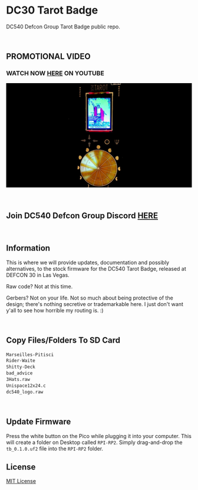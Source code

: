 # DC30 Tarot Badge
DC540 Defcon Group Tarot Badge public repo.

<br>

## PROMOTIONAL VIDEO
### WATCH NOW [HERE](https://youtu.be/l6vM9SNLcsQ) ON YOUTUBE
![image](https://github.com/DC540-Nova/DC30-Tarot-Badge/blob/main/Tarot%20Badge.jpg?raw=true)

<br>

## Join DC540 Defcon Group Discord [HERE](https://discord.gg/TC9V9RCr5U)

<br>

## Information
This is where we will provide updates, documentation and possibly alternatives, to the stock firmware for the DC540 Tarot Badge,
released at DEFCON 30 in Las Vegas.

Raw code?  Not at this time.

Gerbers?  Not on your life.  Not so much about being protective of the design; there's nothing secretive or trademarkable here.  I just don't want y'all to see how horrible my routing is. :)

<br>

## Copy Files/Folders To SD Card
```bash
Marseilles-Pitisci
Rider-Waite
Shitty-Deck
bad_advice
3Hats.raw
Unispace12x24.c
dc540_logo.raw
```

<br>

## Update Firmware
Press the white button on the Pico while plugging it into your computer.  This will create a folder on Desktop called `RPI-RP2`.  Simply drag-and-drop the `tb_0.1.0.uf2` file into the `RPI-RP2` folder.

## License
[MIT License](https://raw.githubusercontent.com/DC540-Nova/DC30-Tarot-Badge/main/LICENSE)
